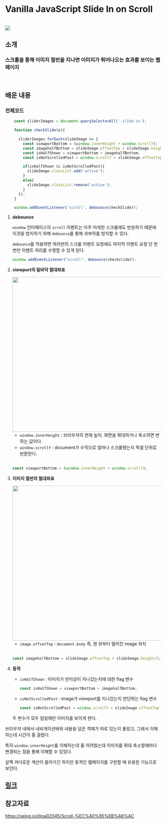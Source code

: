 # Vanilla JavaScript Slide In on Scroll

<br>

<img src="https://im.ezgif.com/tmp/ezgif-1-5bee10b9bf.gif">

## **소개** 

### 스크롤을 통해 이미지 절반을 지나면 이미지가 튀어나오는 효과를 보이는 웹페이지


<br/>

## **배운 내용**



### 전체코드

```js
    const sliderImages = document.querySelectorAll('.slide-in');

    function checkSlide(e){ 

      sliderImages.forEach(slideImage => {
        const viewportBottom = (window.innerHeight + window.scrollY);
        const imagehalfBottom = slideImage.offsetTop + slideImage.height/2;
        const isHalfShown = viewportBottom > imagehalfBottom;
        const isNotScrolledPast = window.scrollY < slideImage.offsetTop + slideImage.height;

        if(isHalfShown && isNotScrolledPast){
          slideImage.classList.add('active');
        }
        else{
          slideImage.classList.remove('active');
        }
      });
    }

    window.addEventListener('scroll', debounce(checkSlide));
```

1) **debounce**

    `window` 인터페이스의 `scroll` 이벤트는 아주 미세한 스크롤에도 반응하기 때문에 이것을 방지하기 위해 `debounce`를 통해 과부하를 방지할 수 있다.

    `debounce`를 적용하면 여러번의 스크롤 이벤트 요청에도 마지막 이벤트 요청 단 한번만 이벤트 처리를 수행할 수 있게 된다.

    ```js
    window.addEventListener("scroll", debounce(checkslide));
    ```

2) **viewport의 밑바닥 절대좌표**

    <img src="https://velog.velcdn.com/images%2Fsa02045%2Fpost%2Fd7132d1e-7eac-4598-aca8-f23d139b0ec8%2Fver2.png" width="500">

    - `window.innerHeight` : 브라우저의 현재 높이. 화면을 확대하거나 축소하면 변하는 값이다.
    - `window.scrollY` : document가 수직으로 얼마나 스크롤됐는지 픽셀 단위로 반환한다.

    <br/>

    ```js
    const viewportBottom = (window.innerHeight + window.scrollY);
    ```

3) **이미지 절반의 절대좌표**

    <img src="https://velog.velcdn.com/images%2Fsa02045%2Fpost%2F586b99d8-d5e6-4f37-807c-508027acce5e%2Fimage%20halfk.png" width="500">

    <br/>


    -  `image.offsetTop` : `document.body` 즉, 맨 위부터 떨어진 image 위치

    <br/>

    ```js
    const imagehalfBottom = slideImage.offsetTop + slideImage.height/2;
    ```

4) **동작**

    - `isHalfShown` : 이미지가 반이상이 지나갔는지에 대한 flag 변수

        ```js
        const isHalfShown = viewportBottom > imagehalfBottom;
        ```

    - `isNotScrolledPast` : image가 viewport를 지나갔는지 판단하는 flag 변수

        ```js
        const isNotScrolledPast = window.scrollY < slideImage.offsetTop + slideImage.height;
        ```
    두 변수가 모두 참일때만 이미지를 보이게 한다.


브라우저 내에서 내비게이션바와 내용을 담은 객체가 따로 있는지 몰랐고, 그래서 이해하는데 시간이 좀 걸렸다.

특히 `window.innerHeight`를 이해하는데 좀 어려웠는데 이미지를 확대 축소할때마다 변경되는 점을 통해 이해할 수 있었다.

살짝 까다로운 계산이 들어가긴 하지만 동적인 웹페이지를 구현할 때 유용한 기능으로 보인다.

    



## [링크](https://zesty-horse-9c6fa6.netlify.app)

## 참고자료

 https://velog.io/@sa02045/Scroll-%EC%A0%95%EB%A6%AC